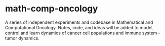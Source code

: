 # math-comp-oncology
A series of independent experiments and codebase in Mathematical and Computational Oncology. 
Notes, code, and ideas will be added to model, control and learn dynamics of cancer cell populations and immune system - tumor dynamics.
